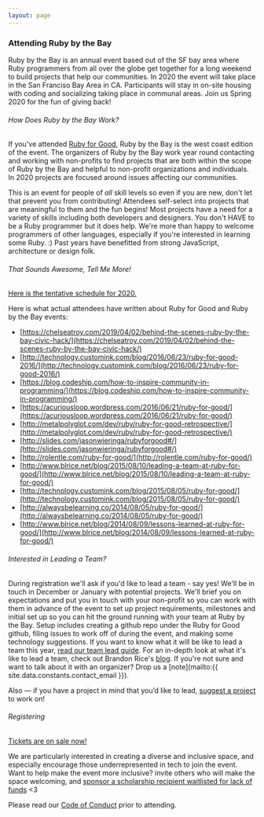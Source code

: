 ```yaml
---
layout: page
---
```

### Attending Ruby by the Bay

Ruby by the Bay is an annual event based out of the SF bay area where Ruby programmers from all over the globe get together for a long weekend to build projects that help our communities. In 2020 the event will take place in the San Franciso Bay Area in CA. Participants will stay in on-site housing with coding and socializing taking place in communal areas. Join us Spring 2020 for the fun of giving back!

###### How Does Ruby by the Bay Work?

If you've attended [Ruby for Good](https://rubyforgood.org), Ruby by the Bay is the west coast edition of the event.  The organizers of Ruby by the Bay work year round contacting and working with non-profits to find projects that are both within the scope of Ruby by the Bay and helpful to non-profit organizations and individuals. In 2020 projects are focused around issues affecting our communities.

This is an event for people of *all* skill levels so even if you are new, don't let that prevent you from contributing! Attendees self-select into projects that are meaningful to them and the fun begins! Most projects have a need for a variety of skills including both developers and designers. You don't HAVE to be a Ruby programmer but it does help. We're more than happy to welcome programmers of other languages, especially if you're interested in learning some Ruby. :) Past years have benefitted from strong JavaScript, architecture or design folk.

###### That Sounds Awesome, Tell Me More!

[Here is the tentative schedule for 2020.](/2020.html)

Here is what actual attendees have written about Ruby for Good and Ruby by the Bay events:

* [https://chelseatroy.com/2019/04/02/behind-the-scenes-ruby-by-the-bay-civic-hack/](https://chelseatroy.com/2019/04/02/behind-the-scenes-ruby-by-the-bay-civic-hack/)
* [http://technology.customink.com/blog/2016/06/23/ruby-for-good-2016/](http://technology.customink.com/blog/2016/06/23/ruby-for-good-2016/)
* [https://blog.codeship.com/how-to-inspire-community-in-programming/](https://blog.codeship.com/how-to-inspire-community-in-programming/)
* [https://acuriousloop.wordpress.com/2016/06/21/ruby-for-good/](https://acuriousloop.wordpress.com/2016/06/21/ruby-for-good/)
* [http://metalpolyglot.com/dev/ruby/ruby-for-good-retrospective/](http://metalpolyglot.com/dev/ruby/ruby-for-good-retrospective/)
* [http://slides.com/jasonwieringa/rubyforgood#/](http://slides.com/jasonwieringa/rubyforgood#/)
* [http://rolentle.com/ruby-for-good/](http://rolentle.com/ruby-for-good/)
* [http://www.blrice.net/blog/2015/08/10/leading-a-team-at-ruby-for-good/](http://www.blrice.net/blog/2015/08/10/leading-a-team-at-ruby-for-good/)
* [http://technology.customink.com/blog/2015/08/05/ruby-for-good/](http://technology.customink.com/blog/2015/08/05/ruby-for-good/)
* [http://alwaysbelearning.co/2014/08/05/ruby-for-good/](http://alwaysbelearning.co/2014/08/05/ruby-for-good/)
* [http://www.blrice.net/blog/2014/08/09/lessons-learned-at-ruby-for-good/](http://www.blrice.net/blog/2014/08/09/lessons-learned-at-ruby-for-good/)

###### Interested in Leading a Team?

During registration we'll ask if you'd like to lead a team - say yes! We'll be in touch in December or January with potential projects. We'll brief you on expectations and put you in touch with your non-profit so you can work with them in advance of the event to set up project requirements, milestones and initial set up so you can hit the ground running with your team at Ruby by the Bay. Setup includes creating a github repo under the Ruby for Good github, filing issues to work off of during the event, and making some technology suggestions. If you want to know what it will be like to lead a team this year, [read our team lead guide](/team-leads.html). For an in-depth look at what it's like to lead a team, check out Brandon Rice's [blog](http://www.blrice.net/blog/2015/08/10/leading-a-team-at-ruby-for-good/). If you're not sure and want to talk about it with an organizer? Drop us a [note](mailto:{{ site.data.constants.contact_email }}).

Also — if you have a project in mind that you’d like to lead, [suggest a project](/submit-project.html) to work on!

###### Registering

[Tickets are on sale now!](https://ti.to/codeforgood/rubybythebay)

We are particularly interested in creating a diverse and inclusive space, and especially encourage those underrepresented in tech to join the event. Want to help make the event more inclusive? invite others who will make the space welcoming, and [sponsor a scholarship recipient waitlisted for lack of funds](https://ti.to/codeforgood/rubybythebay) <3

Please read our [Code of Conduct](/coc.html) prior to attending.

